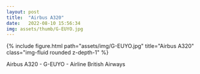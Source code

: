 ```yaml
---
layout: post
title:  "Airbus A320"
date:   2022-08-10 15:56:34
img: assets/thumb/G-EUYO.jpg
---
```


<div class="row">
    <div class="col-sm mt-3 mt-md-0">
        {% include figure.html path="assets/img/G-EUYO.jpg" title="Airbus A320" class="img-fluid rounded z-depth-1" %}
    </div>
</div>

Airbus A320 - G-EUYO - Airline British Airways